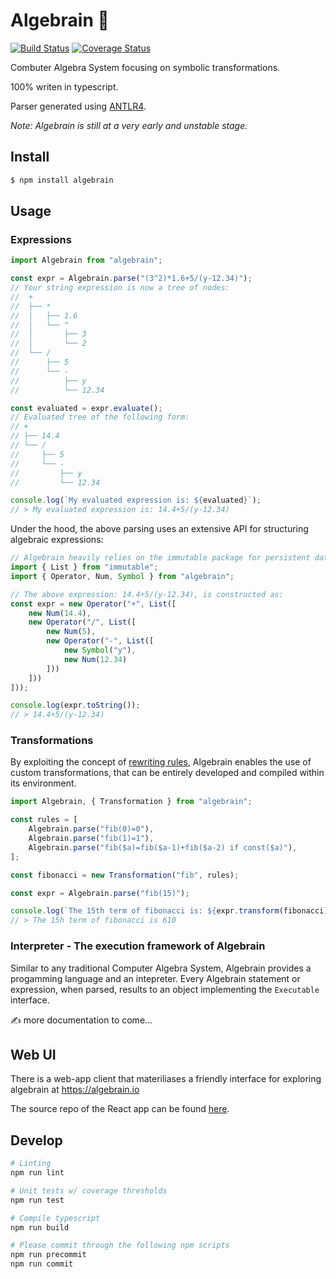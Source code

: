 # Algebrain 🧠
[![Build Status](https://travis-ci.com/dedoussis/algebrain.svg?branch=master)](https://travis-ci.com/dedoussis/algebrain)
[![Coverage Status](https://coveralls.io/repos/github/dedoussis/algebrain/badge.svg?branch=master)](https://coveralls.io/github/dedoussis/algebrain?branch=master)

Combuter Algebra System focusing on symbolic transformations.

100% writen in typescript.

Parser generated using [ANTLR4](https://www.antlr.org/).

*Note: Algebrain is still at a very early and unstable stage.*

## Install

```bash
$ npm install algebrain
```

## Usage

### Expressions
```javascript
import Algebrain from "algebrain";

const expr = Algebrain.parse("(3^2)*1.6+5/(y-12.34)");
// Your string expression is now a tree of nodes:
//  +
//  ├── *
//  │   ├── 1.6
//  │   └── ^
//  │       ├── 3
//  │       └── 2
//  └── /
//      ├── 5
//      └── -
//          ├── y
//          └── 12.34

const evaluated = expr.evaluate();
// Evaluated tree of the following form:
// +
// ├── 14.4
// └── /
//     ├── 5
//     └── -
//         ├── y
//         └── 12.34

console.log(`My evaluated expression is: ${evaluated}`);
// > My evaluated expression is: 14.4+5/(y-12.34)
```

Under the hood, the above parsing uses an extensive API for structuring algebraic expressions:
```javascript
// Algebrain heavily relies on the immutable package for persistent data structures
import { List } from "immutable";
import { Operator, Num, Symbol } from "algebrain";

// The above expression: 14.4+5/(y-12.34), is constructed as:
const expr = new Operator("+", List([
    new Num(14.4),
    new Operator("/", List([
        new Num(5),
        new Operator("-", List([
            new Symbol("y"),
            new Num(12.34)
        ]))
    ]))
]));

console.log(expr.toString());
// > 14.4+5/(y-12.34)
```

### Transformations

By exploiting the concept of [rewriting rules](https://en.wikipedia.org/wiki/Rewriting), Algebrain enables the use of custom transformations, that can be entirely developed and compiled within its environment.

```javascript
import Algebrain, { Transformation } from "algebrain";

const rules = [
    Algebrain.parse("fib(0)=0"),
    Algebrain.parse("fib(1)=1"),
    Algebrain.parse("fib($a)=fib($a-1)+fib($a-2) if const($a)"),
];

const fibonacci = new Transformation("fib", rules);

const expr = Algebrain.parse("fib(15)");

console.log(`The 15th term of fibonacci is: ${expr.transform(fibonacci)}`);
// > The 15h term of fibonacci is 610
```

### Interpreter - The execution framework of Algebrain

Similar to any traditional Computer Algebra System, Algebrain provides a progamming language and an intepreter.
Every Algebrain statement or expression, when parsed, results to an object implementing the `Executable` interface.

✍️ more documentation to come...

## Web UI

There is a web-app client that materiliases a friendly interface for exploring algebrain at https://algebrain.io 

The source repo of the React app can be found [here](https://github.com/dedoussis/algebrain.io).

## Develop

```bash
# Linting
npm run lint

# Unit tests w/ coverage thresholds
npm run test

# Compile typescript
npm run build

# Please commit through the following npm scripts
npm run precommit
npm run commit
```
